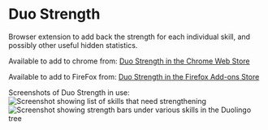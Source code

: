 # Duo Strength
Browser extension to add back the strength for each individual skill, and possibly other useful hidden statistics.

Available to add to chrome from: [Duo Strength in the Chrome Web Store](https://chrome.google.com/webstore/detail/duo-strength/oghbejipobmlmgfbdjmfgnnhepngcmle/)

Available to add to FireFox from: [Duo Strength in the Firefox Add-ons Store](https://addons.mozilla.org/addon/duo-strength/)

Screenshots of Duo Strength in use:
![Screenshot showing list of skills that need strengthening](http://toransharma.com/i/screenshot4.png)
![Screenshot showing strength bars under various skills in the Duolingo tree](http://toransharma.com/i/screenshot3.png)
